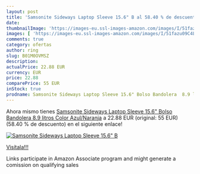 ```yaml
---
layout: post
title: 'Samsonite Sideways Laptop Sleeve 15.6" B al 58.40 % de descuento'
date: 
thumbnailImage: 'https://images-eu.ssl-images-amazon.com/images/I/51fazu09C4L._SL200_.jpg'
images: [ 'https://images-eu.ssl-images-amazon.com/images/I/51fazu09C4L._SL200_.jpg' ]
comments: true
category: ofertas
author: ring
slug: B01M0OVMSZ
description:
actualPrice: 22.88 EUR
currency: EUR
price: 22.88
comparePrice: 55 EUR
inStock: true
prodname: Samsonite Sideways Laptop Sleeve 15.6" Bolso Bandolera  8.9 litros  Color Azul/Naranja
---
```


Ahora mismo tienes [Samsonite Sideways Laptop Sleeve 15.6" Bolso Bandolera  8.9 litros  Color Azul/Naranja](https://www.amazon.es/dp/B01M0OVMSZ/?tag=tolees-21) a 22.88 EUR (original: 55 EUR) (58.40 %  de descuento) en el siguiente enlace!

[![Samsonite Sideways Laptop Sleeve 15.6" B](https://images-eu.ssl-images-amazon.com/images/I/51fazu09C4L._SL200_.jpg)](https://www.amazon.es/dp/B01M0OVMSZ/?tag=tolees-21)

[Visítala!!!](https://www.amazon.es/dp/B01M0OVMSZ/?tag=tolees-21)

Links participate in Amazon Associate program and might generate a comission on qualifying sales
